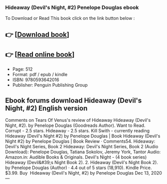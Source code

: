 ### Hideaway (Devil's Night, #2) Penelope Douglas ebook

To Download or Read This book click on the link button below :

## 👉  [**[Download book](http://get-pdfs.com/download.php?group=book&from=github.com&id=695592&lnk=1065 "Download book")**]

## 👉  [**[Read online book](http://get-pdfs.com/download.php?group=book&from=github.com&id=695592&lnk=1065 "Read online book")**]


* Page: 512
* Format: pdf / epub / kindle
* ISBN: 9780593642016
* Publisher: Penguin Publishing Group



## Ebook forums download Hideaway (Devil's Night, #2) English version



 Comments on Tears Of Venus&#039;s review of Hideaway Hideaway (Devil&#039;s Night, #2). by Penelope Douglas (Goodreads Author). Want to Read. Corrupt - 2.5 stars. Hideaway - 2.5 stars. Kill Swith - currently reading
 Hideaway (Devil&#039;s Night #2) by Penelope Douglas | Book Hideaway (Devil&#039;s Night #2) by Penelope Douglas | Book Review · Comments54.
 Hideaway: Devil&#039;s Night Series, Book 2 Hideaway: Devil&#039;s Night Series, Book 2 (Audio Download): Penelope Douglas, Tatiana Sokolov, Jeremy York, Tantor Audio: Amazon.in: Audible Books &amp; Originals.
 Devil&#039;s Night - (4 book series) Hideaway (Devil&amp;#39;s Night Book 2). 2. Hideaway (Devil&#039;s Night Book 2). by Penelope Douglas (Author) · 4.4 out of 5 stars (18,910). Kindle Price. $3.99. Buy 
 Hideaway (Devil&#039;s Night, #2) by Penelope Douglas Dec 13, 2020 —





